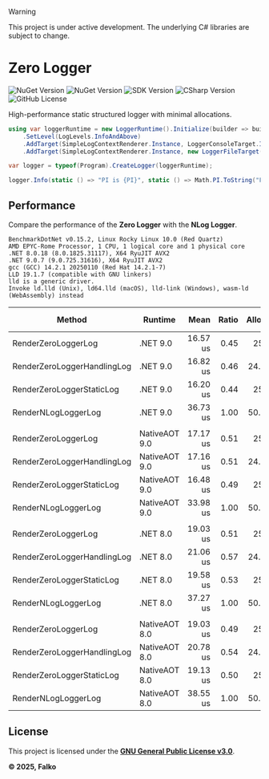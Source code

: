 > [!WARNING]
> This project is under active development. The underlying C# libraries are subject to change.

# Zero Logger

![NuGet Version](https://img.shields.io/nuget/v/Falko.ZeroLogger?style=for-the-badge&color=green)
![NuGet Version](https://img.shields.io/nuget/vpre/Falko.ZeroLogger?style=for-the-badge&color=red)
![SDK Version](https://img.shields.io/badge/.NET-9%2C8-gray?style=for-the-badge)
![CSharp Version](https://img.shields.io/badge/CSharp-13-gray?style=for-the-badge)
![GitHub License](https://img.shields.io/github/license/falko-code/zero-logger?style=for-the-badge&color=gray)

High-performance static structured logger with minimal allocations.

```C#
using var loggerRuntime = new LoggerRuntime().Initialize(builder => builder
    .SetLevel(LogLevels.InfoAndAbove)
    .AddTarget(SimpleLogContextRenderer.Instance, LoggerConsoleTarget.Instance)
    .AddTarget(SimpleLogContextRenderer.Instance, new LoggerFileTarget("app_name", "./Logs")));

var logger = typeof(Program).CreateLogger(loggerRuntime);

logger.Info(static () => "PI is {PI}", static () => Math.PI.ToString("F"));
```

## Performance

Compare the performance of the **Zero Logger** with the **NLog Logger**.

```console
BenchmarkDotNet v0.15.2, Linux Rocky Linux 10.0 (Red Quartz)
AMD EPYC-Rome Processor, 1 CPU, 1 logical core and 1 physical core
.NET 8.0.18 (8.0.1825.31117), X64 RyuJIT AVX2
.NET 9.0.7 (9.0.725.31616), X64 RyuJIT AVX2
gcc (GCC) 14.2.1 20250110 (Red Hat 14.2.1-7)
LLD 19.1.7 (compatible with GNU linkers)
lld is a generic driver.
Invoke ld.lld (Unix), ld64.lld (macOS), lld-link (Windows), wasm-ld (WebAssembly) instead
```

| Method                       | Runtime       |       Mean |   Ratio |   Allocated |   Alloc Ratio |
|------------------------------|---------------|-----------:|--------:|------------:|--------------:|
| RenderZeroLoggerLog          | .NET 9.0      |   16.57 us |    0.45 |     25.7 KB |          0.51 |
| RenderZeroLoggerHandlingLog  | .NET 9.0      |   16.82 us |    0.46 |    24.14 KB |          0.48 |
| RenderZeroLoggerStaticLog    | .NET 9.0      |   16.20 us |    0.44 |     25.7 KB |          0.51 |
| RenderNLogLoggerLog          | .NET 9.0      |   36.73 us |    1.00 |    50.78 KB |          1.00 |
|                              |               |            |         |             |               |
| RenderZeroLoggerLog          | NativeAOT 9.0 |   17.17 us |    0.51 |     25.7 KB |          0.51 |
| RenderZeroLoggerHandlingLog  | NativeAOT 9.0 |   17.16 us |    0.51 |    24.14 KB |          0.48 |
| RenderZeroLoggerStaticLog    | NativeAOT 9.0 |   16.48 us |    0.49 |     25.7 KB |          0.51 |
| RenderNLogLoggerLog          | NativeAOT 9.0 |   33.98 us |    1.00 |    50.78 KB |          1.00 |
|                              |               |            |         |             |               |
| RenderZeroLoggerLog          | .NET 8.0      |   19.03 us |    0.51 |     25.7 KB |          0.51 |
| RenderZeroLoggerHandlingLog  | .NET 8.0      |   21.06 us |    0.57 |    24.14 KB |          0.48 |
| RenderZeroLoggerStaticLog    | .NET 8.0      |   19.58 us |    0.53 |     25.7 KB |          0.51 |
| RenderNLogLoggerLog          | .NET 8.0      |   37.27 us |    1.00 |    50.78 KB |          1.00 |
|                              |               |            |         |             |               |
| RenderZeroLoggerLog          | NativeAOT 8.0 |   19.03 us |    0.49 |     25.7 KB |          0.51 |
| RenderZeroLoggerHandlingLog  | NativeAOT 8.0 |   20.78 us |    0.54 |    24.14 KB |          0.48 |
| RenderZeroLoggerStaticLog    | NativeAOT 8.0 |   19.13 us |    0.50 |     25.7 KB |          0.51 |
| RenderNLogLoggerLog          | NativeAOT 8.0 |   38.55 us |    1.00 |    50.78 KB |          1.00 |

## License

This project is licensed under the **[GNU General Public License v3.0](License.md)**.

**© 2025, Falko**
